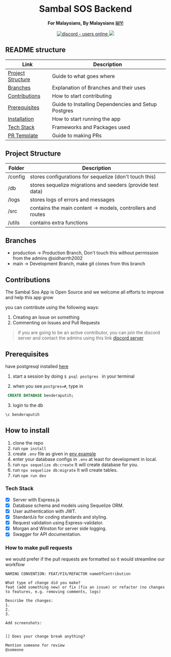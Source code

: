 <h1 align="center"> Sambal SOS Backend </h1>

<p align="center">
  <strong>For Malaysians, By Malaysians 🇲🇾</strong>
</p>
<p align="center">
  <a href="https://discord.gg/kJUVyfzjeZ">
    <img src="https://img.shields.io/discord/859805317859377173?style=for-the-badge" alt="discord - users online" />
  </a>
  <img src="https://img.shields.io/github/languages/code-size/sidharrth2002/sambal-sos-backend?style=for-the-badge"> </img>
</p>

## README structure

| Link                                    | Description                                         |
| --------------------------------------- | --------------------------------------------------- |
| [Project Structure](#project-structure) | Guide to what goes where                            |
| [Branches](#branches)                   | Explanation of Branches and their uses              |
| [Contributions](#contributions)         | How to start contributing                           |
| [Prerequisites](#prerequisites)         | Guide to Installing Dependencies and Setup Postgres |
| [Installation](#how-to-install)         | How to start running the app                        |
| [Tech Stack](#tech-stack)               | Frameworks and Packages used                        |
| [PR Template](#tech-stack)              | Guide to making PRs                                 |

## Project Structure

| Folder  | Description                                                 |
| ------- | ----------------------------------------------------------- |
| /config | stores configurations for sequelize (don't touch this)      |
| /db     | stores sequelize migrations and seeders (provide test data) |
| /logs   | stores logs of errors and messages                          |
| /src    | contains the main content -> models, controllers and routes |
| /utils  | contains extra functions                                    |

## Branches

- production -> Production Branch, Don't touch this without permission from the admins @sidharrth2002
- main -> Development Branch, make git clones from this branch

## Contributions

The Sambal Sos App is Open Source and we welcome all efforts to improve and help this app grow

you can contribute using the following ways:

1. Creating an Issue on something
2. Commenting on Issues and Pull Requests

> if you are going to be an active contributor, you can join the discord server and contact the admins using this link [discord server](https://discord.gg/kJUVyfzjeZ)

## Prerequisites

have postgresql installed [here](https://www.postgresql.org/download/)

1. start a session by doing `$ psql postgres ` in your terminal

2. when you see `postgres=#`, type in

```sql
 CREATE DATABASE benderaputih;
```

3. login to the db

```sql
\c benderaputih
```

## How to install

1. clone the repo
2. run `npm install`
3. create `.env` file as given in [env example](.env.example)
4. enter your database configs in `.env` at least for development in local.
5. run `npx sequelize db:create` It will create database for you.
6. run `npx sequelize db:migrate` It will create tables.
7. run `npm run dev`

### Tech Stack

- [x] Server with Express.js
- [x] Database schema and models using Sequelize ORM.
- [x] User authentication with JWT.
- [x] StandardJs for coding standards and styling.
- [x] Request validation using Express-validator.
- [x] Morgan and Winston for server side logging.
- [x] Swagger for API documentation.

### How to make pull requests

we would prefer if the pull requests are formatted so it would streamline our workflow

```
NAMING CONVENTION: FEAT/FIX/REFACTOR nameOfContribution

What type of change did you make?
feat (add something new) or fix (fix an issue) or refactor (no changes to features, e.g. removing comments, logs)

Describe the changes:
1.
2.
3.

Add screenshots:


[] Does your change break anything?

Mention someone for review
@someone
```
